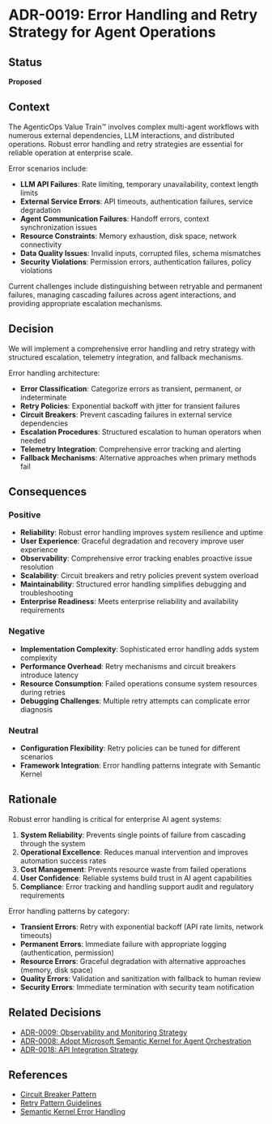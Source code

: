 # ADR-0019: Error Handling and Retry Strategy for Agent Operations

## Status
**Proposed**

## Context
The AgenticOps Value Train™ involves complex multi-agent workflows with numerous external dependencies, LLM interactions, and distributed operations. Robust error handling and retry strategies are essential for reliable operation at enterprise scale.

Error scenarios include:
- **LLM API Failures**: Rate limiting, temporary unavailability, context length limits
- **External Service Errors**: API timeouts, authentication failures, service degradation
- **Agent Communication Failures**: Handoff errors, context synchronization issues
- **Resource Constraints**: Memory exhaustion, disk space, network connectivity
- **Data Quality Issues**: Invalid inputs, corrupted files, schema mismatches
- **Security Violations**: Permission errors, authentication failures, policy violations

Current challenges include distinguishing between retryable and permanent failures, managing cascading failures across agent interactions, and providing appropriate escalation mechanisms.

## Decision
We will implement a comprehensive error handling and retry strategy with structured escalation, telemetry integration, and fallback mechanisms.

Error handling architecture:
- **Error Classification**: Categorize errors as transient, permanent, or indeterminate
- **Retry Policies**: Exponential backoff with jitter for transient failures
- **Circuit Breakers**: Prevent cascading failures in external service dependencies
- **Escalation Procedures**: Structured escalation to human operators when needed
- **Telemetry Integration**: Comprehensive error tracking and alerting
- **Fallback Mechanisms**: Alternative approaches when primary methods fail

## Consequences

### Positive
- **Reliability**: Robust error handling improves system resilience and uptime
- **User Experience**: Graceful degradation and recovery improve user experience
- **Observability**: Comprehensive error tracking enables proactive issue resolution
- **Scalability**: Circuit breakers and retry policies prevent system overload
- **Maintainability**: Structured error handling simplifies debugging and troubleshooting
- **Enterprise Readiness**: Meets enterprise reliability and availability requirements

### Negative
- **Implementation Complexity**: Sophisticated error handling adds system complexity
- **Performance Overhead**: Retry mechanisms and circuit breakers introduce latency
- **Resource Consumption**: Failed operations consume system resources during retries
- **Debugging Challenges**: Multiple retry attempts can complicate error diagnosis

### Neutral
- **Configuration Flexibility**: Retry policies can be tuned for different scenarios
- **Framework Integration**: Error handling patterns integrate with Semantic Kernel

## Rationale
Robust error handling is critical for enterprise AI agent systems:

1. **System Reliability**: Prevents single points of failure from cascading through the system
2. **Operational Excellence**: Reduces manual intervention and improves automation success rates
3. **Cost Management**: Prevents resource waste from failed operations
4. **User Confidence**: Reliable systems build trust in AI agent capabilities
5. **Compliance**: Error tracking and handling support audit and regulatory requirements

Error handling patterns by category:
- **Transient Errors**: Retry with exponential backoff (API rate limits, network timeouts)
- **Permanent Errors**: Immediate failure with appropriate logging (authentication, permission)
- **Resource Errors**: Graceful degradation with alternative approaches (memory, disk space)
- **Quality Errors**: Validation and sanitization with fallback to human review
- **Security Errors**: Immediate termination with security team notification

## Related Decisions
- [ADR-0009: Observability and Monitoring Strategy](adr-0009-observability-and-monitoring-strategy.md)
- [ADR-0008: Adopt Microsoft Semantic Kernel for Agent Orchestration](adr-0008-adopt-semantic-kernel-agent-orchestration.md)
- [ADR-0018: API Integration Strategy](adr-0018-api-integration-strategy.md)

## References
- [Circuit Breaker Pattern](https://docs.microsoft.com/en-us/azure/architecture/patterns/circuit-breaker)
- [Retry Pattern Guidelines](https://docs.microsoft.com/en-us/azure/architecture/patterns/retry)
- [Semantic Kernel Error Handling](https://learn.microsoft.com/en-us/semantic-kernel/concepts/enterprise-readiness/)